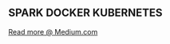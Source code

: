 ## SPARK DOCKER KUBERNETES
[Read more @ Medium.com](https://medium.com/plumbersofdatascience/spark-as-function-containerize-pyspark-code-for-aws-lambda-and-amazon-kubernetes-3518345819e3)